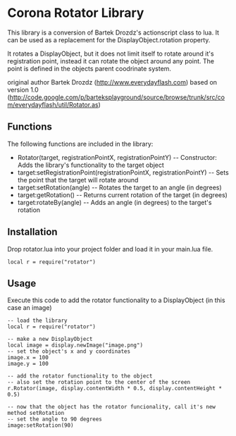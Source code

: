 Corona Rotator Library
==================================

This library is a conversion of Bartek Drozdz's actionscript class to lua. It can be used as a 
replacement for the DisplayObject.rotation property.

It rotates a DisplayObject, but it does not limit itself to rotate around it's 
registration point, instead it can rotate the object around any point. The point is
defined in the objects parent coodrinate system.

original author Bartek Drozdz (http://www.everydayflash.com)
based on version 1.0 (http://code.google.com/p/barteksplayground/source/browse/trunk/src/com/everydayflash/util/Rotator.as)

Functions
---------

The following functions are included in the library:

*	Rotator(target, registrationPointX, registrationPointY)
	-- Constructor: Adds the library's functionality to the target object
*	target:setRegistrationPoint(registrationPointX, registrationPointY)
	-- Sets the point that the target will rotate around
*   target:setRotation(angle)
	-- Rotates the target to an angle (in degrees)
*	target:getRotation()
	-- Returns current rotation of the target (in degrees)
*	target:rotateBy(angle)
	-- Adds an angle (in degrees) to the target's rotation

Installation
-----------

Drop rotator.lua into your project folder and load it in your main.lua file.
    
    local r = require("rotator")

Usage
-----

Execute this code to add the rotator functionality to a DisplayObject (in this case an image)

    -- load the library
    local r = require("rotator")

    -- make a new DisplayObject
    local image = display.newImage("image.png")
    -- set the object's x and y coordinates
    image.x = 100
    image.y = 100
  
    -- add the rotator functionality to the object
    -- also set the rotation point to the center of the screen
    r.Rotator(image, display.contentWidth * 0.5, display.contentHeight * 0.5)
   
    -- now that the object has the rotator funcionality, call it's new method setRotation
    -- set the angle to 90 degrees
    image:setRotation(90)
